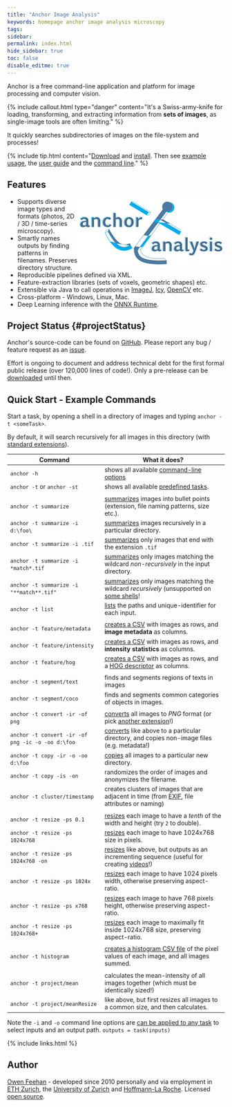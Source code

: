 ```yaml
---
title: "Anchor Image Analysis"
keywords: homepage anchor image analysis microscopy
tags:
sidebar:
permalink: index.html
hide_sidebar: true
toc: false
disable_editme: true
---
```


Anchor is a free command-line application and platform for image processing and computer vision.

{% include callout.html type="danger" content="It's a Swiss-army-knife for loading, transforming, and extracting information from **sets of images**, as single-image tools are often limiting." %}

It quickly searches subdirectories of images on the file-system and processes!

{% include tip.html content="[Download](/download.html) and [install](/installation.html). Then see [example usage](/user_guide_examples.html), the [user guide](/user_guide.html) and the [command line](/user_guide_command_line.html)." %}

## Features

<img src="/images/anchor_medium_logo.png" alt="Anchor logo" style="float:right;width:341px;height:163px;">

- Supports diverse image types and formats (photos, 2D / 3D / time-series microscopy).
- Smartly names outputs by finding patterns in filenames. Preserves directory structure.
- Reproducible pipelines defined via XML.
- Feature-extraction libraries (sets of voxels, geometric shapes) etc.
- Extensible via Java to call operations in [ImageJ](https://imagej.net/Welcome), [Icy](http://icy.bioimageanalysis.org/), [OpenCV](https://opencv.org/) etc.
- Cross-platform - Windows, Linux, Mac.
- Deep Learning inference with the [ONNX Runtime](https://onnxruntime.ai/).


## Project Status {#projectStatus}

Anchor's source-code can be found on [GitHub](https://github.com/anchoranalysis). Please report any bug / feature request as an [issue](https://github.com/anchoranalysis/anchor/issues).

Effort is ongoing to document and address technical debt for the first formal public release (over 120,000 lines of code!). Only a pre-release can be [downloaded](/download.html) until then.


## Quick Start - Example Commands

Start a task, by opening a shell in a directory of images and typing `anchor -t <someTask>`.

By default, it will search recursively for all images in this directory (with [standard extensions](https://github.com/anchoranalysis/anchor-assembly/blob/master/anchor/src/main/resources/config/defaultInputExtensions.xml)).


| Command | What it does? |
|------------|------------------|
| `anchor -h` | shows all available [command-line options](/user_guide_command_line.html) |
| `anchor -t` or `anchor -st` | shows all available [predefined tasks](/user_guide_predefined_tasks.html). |
|||
| `anchor -t summarize` | [summarizes](/user_guide_examples_investigating_images.html#searching-by-default) images into bullet points (extension, file naming patterns, size etc.). |
| `anchor -t summarize -i d:\foo\` | [summarizes](/user_guide_examples_investigating_images.html#searching-by-default) images recursively in a particular directory. |
| `anchor -t summarize -i .tif`| [summarizes](/user_guide_examples_investigating_images.html#searching-by-default) only images that end with the extension `.tif` |
| `anchor -t summarize -i *match*.tif`| [summarizes](/user_guide_examples_investigating_images.html#searching-by-default) only images matching the wildcard *non-recursively* in the input directory. |
| `anchor -t summarize -i "**match**.tif"`| [summarizes](/user_guide_examples_investigating_images.html#searching-by-default) only images matching the wildcard <i>recursively</i> (unsupported on [some shells](/user_guide_examples_investigating_images.html#filtering-with-wildcards)! |
| `anchor -t list`| [lists](/user_guide_examples_investigating_images.html#searching-by-default) the paths and unique-identifier for each input. |
|||
| `anchor -t feature/metadata` | [creates a CSV](/user_guide_examples_extracting_image_features.html) with images as rows, and **image metadata** as columns. |
| `anchor -t feature/intensity` | [creates a CSV](/user_guide_examples_extracting_image_features.html) with images as rows, and **intensity statistics** as columns. |
| `anchor -t feature/hog` | [creates a CSV](/user_guide_examples_extracting_image_features.html) with images as rows, and a [HOG descriptor](https://en.wikipedia.org/wiki/Histogram_of_oriented_gradients) as columns. |
|||
| `anchor -t segment/text` | finds and segments regions of texts in images |
| `anchor -t segment/coco` | finds and segments common categories of objects in images. |
|||
| `anchor -t convert -ir -of png` | [converts](/user_guide_examples_converting_copying_images.html#converting-images-to-a-different-file-format) all images to *PNG* format (or pick [another extension](/user_guide_examples_changing_output_options.html#specifying-an-alternative-image-format)!) |
| `anchor -t convert -ir -of png -ic -o -oo d:\foo` | [converts](/user_guide_examples_converting_copying_images.html#preserving-relative-file-paths-and-any-non-image-files) like above to a particular directory, and copies non-image files (e.g. metadata!) |
| `anchor -t copy -ir -o -oo d:\foo` | [copies](/user_guide_examples_converting_copying_images.html#copying-files) all images to a particular new directory. |
| `anchor -t copy -is -on` | randomizes the order of images and anonymizes the filename. |
| `anchor -t cluster/timestamp` | creates clusters of images that are adjacent in time (from [EXIF](https://en.wikipedia.org/wiki/Exif), file attributes or naming) |
|||
| `anchor -t resize -ps 0.1`| [resizes](/user_guide_examples_resizing_images.html) each image to have a <i>tenth</i> of the width and height (try `2` to double). |
| `anchor -t resize -ps 1024x768`| [resizes](/user_guide_examples_resizing_images.html) each image to have 1024x768 size in pixels. |
| `anchor -t resize -ps 1024x768 -on`| [resizes](/user_guide_examples_resizing_images.html) like above, but outputs as an incrementing sequence (useful for creating [videos](/user_guide_examples_video_from_images.html)!) |
| `anchor -t resize -ps 1024x`| [resizes](/user_guide_examples_resizing_images.html) each image to have 1024 pixels width, otherwise preserving aspect-ratio. |
| `anchor -t resize -ps x768`| [resizes](/user_guide_examples_resizing_images.html) each image to have 768 pixels height, otherwise preserving aspect-ratio. |
| `anchor -t resize -ps 1024x768+`| [resizes](/user_guide_examples_resizing_images.html) each image to maximally fit inside 1024x768 size, preserving aspect-ratio. |
|||
| `anchor -t histogram` | [creates a histogram CSV file](/user_guide_examples_histogram.html) of the pixel values of each image, and all images summed. |
|||
| `anchor -t project/mean` | calculates the mean-intensity of all images together (which must be identically sized!) |
| `anchor -t project/meanResize` | like above, but first resizes all images to a common size, and then calculates. |

Note the `-i` and `-o` command line options are [can be applied to any task](/user_guide_examples.html) to select inputs and an output path. `outputs = task(inputs)`

{% include links.html %}


## Author

[Owen Feehan](http://www.owenfeehan.com) - developed since 2010 personally and via employment in [ETH Zurich](https://ethz.ch/en.html), the [University of Zurich](https://www.uzh.ch/en.html) and [Hoffmann-La Roche](https://www.roche.com/). Licensed [open source](/download.html#licensing).
